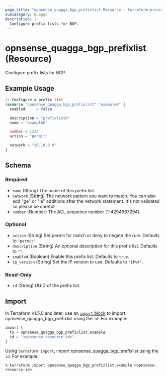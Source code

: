 ```yaml
---
page_title: "opnsense_quagga_bgp_prefixlist Resource - terraform-provider-opnsense"
subcategory: Quagga
description: |-
  Configure prefix lists for BGP.
---
```


# opnsense_quagga_bgp_prefixlist (Resource)

Configure prefix lists for BGP.

## Example Usage

```terraform
// Configure a prefix list
resource "opnsense_quagga_bgp_prefixlist" "example0" {
  enabled     = false

  description = "prefixlist0"
  name = "example0"

  number = 1234
  action = "permit"

  network = "10.10.0.0"
}
```

<!-- schema generated by tfplugindocs -->
## Schema

### Required

- `name` (String) The name of this prefix list.
- `network` (String) The network pattern you want to match. You can also add "ge" or "le" additions after the network statement. It's not validated so please be careful!
- `number` (Number) The ACL sequence number (1-4294967294).

### Optional

- `action` (String) Set permit for match or deny to negate the rule. Defaults to `"permit"`.
- `description` (String) An optional description for this prefix list. Defaults to `""`.
- `enabled` (Boolean) Enable this prefix list. Defaults to `true`.
- `ip_version` (String) Set the IP version to use. Defaults to `"IPv4"`.

### Read-Only

- `id` (String) UUID of the prefix list.

## Import

In Terraform v1.5.0 and later, use an [`import` block](https://developer.hashicorp.com/terraform/language/import) to import opnsense_quagga_bgp_prefixlist using the `id`. For example:

```terraform
import {
  to = opnsense_quagga_bgp_prefixlist.example
  id = "<opnsense-resource-id>"
}
```

Using `terraform import`, import opnsense_quagga_bgp_prefixlist using the `id`. For example:

```console
% terraform import opnsense_quagga_bgp_prefixlist.example <opnsense-resource-id>
```